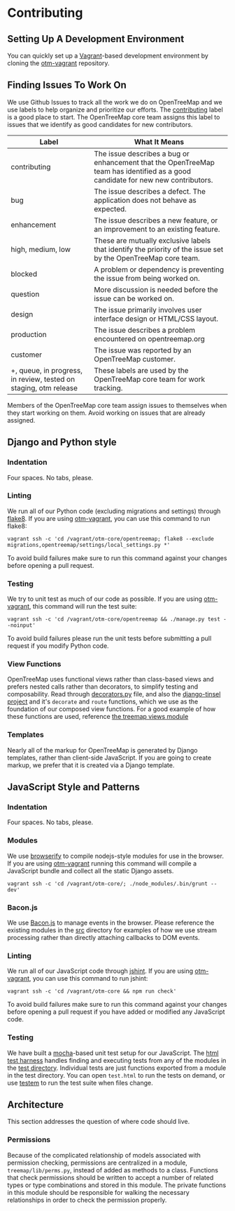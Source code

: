 # Contributing

## Setting Up A Development Environment

You can quickly set up a [Vagrant](https://www.vagrantup.com/)-based development environment by
cloning the [otm-vagrant](https://github.com/opentreemap/otm2-vagrant)
repository.

## Finding Issues To Work On

We use Github Issues to track all the work we do on OpenTreeMap and we use
labels to help organize and prioritize our efforts. The
[contributing](https://github.com/issues?utf8=%E2%9C%93&q=user%3AOpenTreeMap+is%3Aissue+is%3Aopen+label%3Acontributing)
label is a good place to start. The OpenTreeMap core team assigns this label
to issues that we identify as good candidates for new contributors.

| Label  | What It Means |
| ------------- | ------------- |
| contributing | The issue describes a bug or enhancement that the OpenTreeMap team has identified as a good candidate for new new contributors. |
| bug | The issue describes a defect. The application does not behave as expected. |
| enhancement  | The issue describes a new feature, or an improvement to an existing feature.  |
| high, medium, low | These are mutually exclusive labels that identify the priority of the issue set by the OpenTreeMap core team. |
| blocked | A problem or dependency is preventing the issue from being worked on. |
| question | More discussion is needed before the issue can be worked on. |
| design | The issue primarily involves user interface design or HTML/CSS layout. |
| production | The issue describes a problem encountered on opentreemap.org |
| customer | The issue was reported by an OpenTreeMap customer. |
| +, queue, in progress, in review, tested on staging, otm release | These labels are used by the OpenTreeMap core team for work tracking. |

Members of the OpenTreeMap core team assign issues to themselves when they
start working on them. Avoid working on issues that are already assigned.

## Django and Python style

### Indentation

Four spaces. No tabs, please.

### Linting

We run all of our Python code (excluding migrations and settings) through
[flake8](https://flake8.readthedocs.org/en/2.2.3/). If you are using
[otm-vagrant](https://github.com/OpenTreeMap/otm-vagrant), you can use this
command to run flake8:

```
vagrant ssh -c 'cd /vagrant/otm-core/opentreemap; flake8 --exclude migrations,opentreemap/settings/local_settings.py *'
```

To avoid build failures make sure to run this command against
your changes before opening a pull request.

### Testing

We try to unit test as much of our code as possible.
If you are using [otm-vagrant](https://github.com/OpenTreeMap/otm-vagrant), this command
will run the test suite:

```
vagrant ssh -c 'cd /vagrant/otm-core/opentreemap && ./manage.py test --noinput'
```

To avoid build failures please run the unit tests before submitting a
pull request if you modify Python code.


### View Functions

OpenTreeMap uses functional views rather than class-based views and
prefers nested calls rather than decorators, to simplify testing and
composability. Read through [decorators.py](https://github.com/OpenTreeMap/otm-core/blob/master/opentreemap/treemap/decorators.py)
file, and also the [django-tinsel project](https://github.com/azavea/django-tinsel) and it's `decorate` and `route` functions, which we use as the foundation of our composed view
functions. For a good example of how these functions are used,
reference [the treemap views module](https://github.com/OpenTreeMap/otm-core/blob/master/opentreemap/treemap/views/__init__.py)

### Templates

Nearly all of the markup for OpenTreeMap is generated by Django
templates, rather than client-side JavaScript. If you are going to
create markup, we prefer that it is created via a Django template.

## JavaScript Style and Patterns

### Indentation

Four spaces. No tabs, please.

### Modules

We use [browserify](http://browserify.org/) to compile nodejs-style modules
for use in the browser. If you are using
[otm-vagrant](https://github.com/OpenTreeMap/otm-vagrant) running this command
will compile a JavaScript bundle and collect all the static Django assets.

```
vagrant ssh -c 'cd /vagrant/otm-core/; ./node_modules/.bin/grunt --dev'
```

### Bacon.js

We use [Bacon.js](http://baconjs.github.io/) to manage events in the
browser. Please reference the existing modules in the
[src](https://github.com/OpenTreeMap/otm-core/tree/master/opentreemap/treemap/js/src)
directory for examples of how we use stream processing rather than
directly attaching callbacks to DOM events.

### Linting

We run all of our JavaScript code through [jshint](http://jshint.com/). If you
are using [otm-vagrant](https://github.com/OpenTreeMap/otm-vagrant), you can
use this command to run jshint:

```
vagrant ssh -c 'cd /vagrant/otm-core && npm run check'
```

To avoid build failures make sure to run this command against
your changes before opening a pull request if you have added or
modified any JavaScript code.

### Testing

We have built a [mocha](http://visionmedia.github.io/mocha/)-based
unit test setup for our JavaScript. The
[html test harness](https://github.com/OpenTreeMap/otm-core/blob/master/opentreemap/treemap/js/test/test.html)
handles finding and executing tests from any of the modules in the
[test directory](https://github.com/OpenTreeMap/otm-core/tree/master/opentreemap/treemap/js/test).
Individual tests are just functions exported from a module in the test
directory. You can open ``test.html`` to run the tests on demand, or
use [testem](https://github.com/airportyh/testem) to run the test
suite when files change.

## Architecture

This section addresses the question of where code should live.

### Permissions

Because of the complicated relationship of models associated with permission checking, permissions are centralized in a module, `treemap/lib/perms.py`, instead of added as methods to a class. Functions that check permissions should be written to accept a number of related types or type combinations and stored in this module. The private functions in this module should be responsible for walking the necessary relationships in order to check the permission properly.

